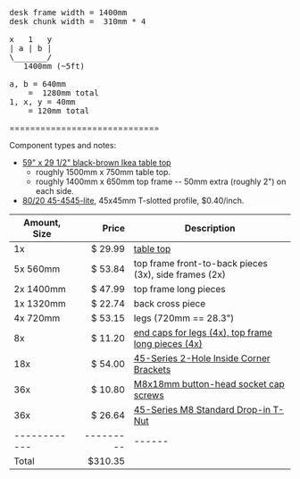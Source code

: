 <pre>
desk frame width = 1400mm
desk chunk width =  310mm * 4

x   1   y
| a | b |
\_______/
   1400mm (~5ft)

a, b = 640mm
    =  1280mm total
1, x, y = 40mm
    = 120mm total
</pre>

=============================

Component types and notes:

* [59" x 29 1/2" black-brown Ikea table top][table-top]
  * roughly 1500mm x 750mm table top.
  * roughly 1400mm x 650mm top frame -- 50mm extra (roughly 2") on each side.
* [80/20 45-4545-lite](https://8020.net/shop/45-4545-lite.html), 45x45mm T-slotted profile, $0.40/inch.

| Amount, Size | Price | Description |
|------------|--------:|-------------|
| 1x         | $ 29.99 | [table top][table-top]
| 5x  560mm  | $ 53.84 | top frame front-to-back pieces (3x), side frames (2x)
| 2x 1400mm  | $ 47.99 | top frame long pieces
| 1x 1320mm  | $ 22.74 | back cross piece
| 4x  720mm  | $ 53.15 | legs (720mm == 28.3")
| 8x         | $ 11.20 | [end caps for legs (4x), top frame long pieces (4x)][end-cap]
| 18x        | $ 54.00 | [45-Series 2-Hole Inside Corner Brackets][bracket]
| 36x        | $ 10.80 | [M8x18mm button-head socket cap screws][screw]
| 36x        | $ 26.64 | [45-Series M8 Standard Drop-in T-Nut][t-nut]
|------------|---------|------|
|      Total | $310.35 |      |

[table-top]: https://www.ikea.com/us/en/catalog/products/10251352/
[end-cap]: https://8020.net/shop/12262.html
[bracket]: https://8020.net/shop/45-4302.html
[screw]: https://8020.net/shop/11-8318.html
[t-nut]: https://8020.net/shop/13132.html
